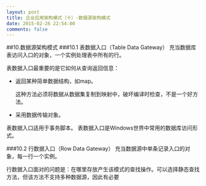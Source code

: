 ```yaml
---
layout: post
title: 企业应用架构模式（十）-数据源架构模式
date: 2015-02-26 22:54:00
comments: false
---
```


##10.数据源架构模式
###10.1 表数据入口（Table Data Gateway）
充当数据库表访问入口的对象，一个实例处理表中所有的行。

表数据入口最重要的是它如何从查询返回信息：

- 返回某种简单数据结构，如map。
	
	这种方法必须将数据从数据集复制到映射中，破坏编译时检查，不是一个好方法。

- 采用数据传输对象。

表数据入口适用于事务脚本。
表数据入口是Windows世界中常用的数据库访问形式。

###10.2 行数据入口（Row Data Gateway）
充当数据源中单条记录入口的对象，每一行一个实例。

行数据入口面对的问题是：在哪里存放产生该模式的查找操作。可以选择静态查找方法，但该方法不支持多种数据源，因此有必要